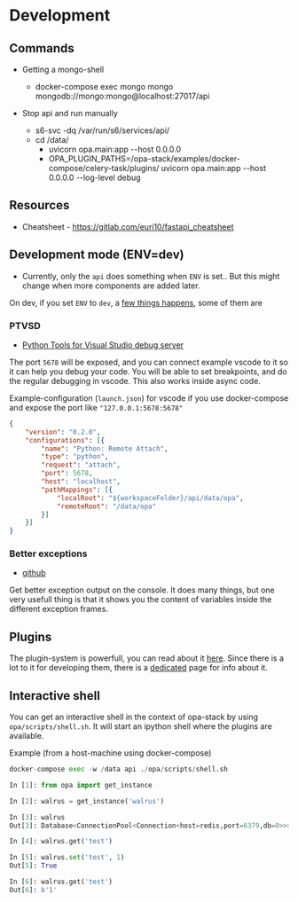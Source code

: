 # Development

## Commands

* Getting a mongo-shell
  * docker-compose exec mongo mongo mongodb://mongo:mongo@localhost:27017/api

* Stop api and run manually
  * s6-svc -dq /var/run/s6/services/api/
  * cd /data/
    * uvicorn opa.main:app --host 0.0.0.0
    * OPA_PLUGIN_PATHS=/opa-stack/examples/docker-compose/celery-task/plugins/ uvicorn opa.main:app --host 0.0.0.0 --log-level debug

## Resources

* Cheatsheet - https://gitlab.com/euri10/fastapi_cheatsheet

## Development mode (ENV=dev)

* Currently, only the `api` does something when `ENV` is set.. But this might change when more components are added later.

On dev, if you set `ENV` to `dev`, a [few things happens](api/configuration.html#dev), some of them are

### PTVSD

* [Python Tools for Visual Studio debug server](https://github.com/Microsoft/ptvsd/)

The port `5678` will be exposed, and you can connect example vscode to it so it can help you debug your code.
You will be able to set breakpoints, and do the regular debugging in vscode. This also works inside async code.

Example-configuration (`launch.json`) for vscode if you use docker-compose and expose the port like `"127.0.0.1:5678:5678"`

```json
{
    "version": "0.2.0",
    "configurations": [{
        "name": "Python: Remote Attach",
        "type": "python",
        "request": "attach",
        "port": 5678,
        "host": "localhost",
        "pathMappings": [{
            "localRoot": "${workspaceFolder}/api/data/opa",
            "remoteRoot": "/data/opa"
        }]
    }]
}
```

### Better exceptions

* [github](https://github.com/Qix-/better-exceptions)

Get better exception output on the console. It does many things, but one very usefull thing is that it shows you the content of variables inside the different exception frames.

## Plugins

The plugin-system is powerfull, you can read about it [here](./api/plugin-system).
Since there is a lot to it for developing them, there is a [dedicated](./plugins) page for info about it.

## Interactive shell

You can get an interactive shell in the context of opa-stack by using `opa/scripts/shell.sh`. It will start an ipython shell where the plugins are available.

Example (from a host-machine using docker-compose)

```python
docker-compose exec -w /data api ./opa/scripts/shell.sh

In [1]: from opa import get_instance

In [2]: walrus = get_instance('walrus')

In [3]: walrus
Out[3]: Database<ConnectionPool<Connection<host=redis,port=6379,db=0>>>

In [4]: walrus.get('test')

In [5]: walrus.set('test', 1)
Out[5]: True

In [6]: walrus.get('test')
Out[6]: b'1'
```